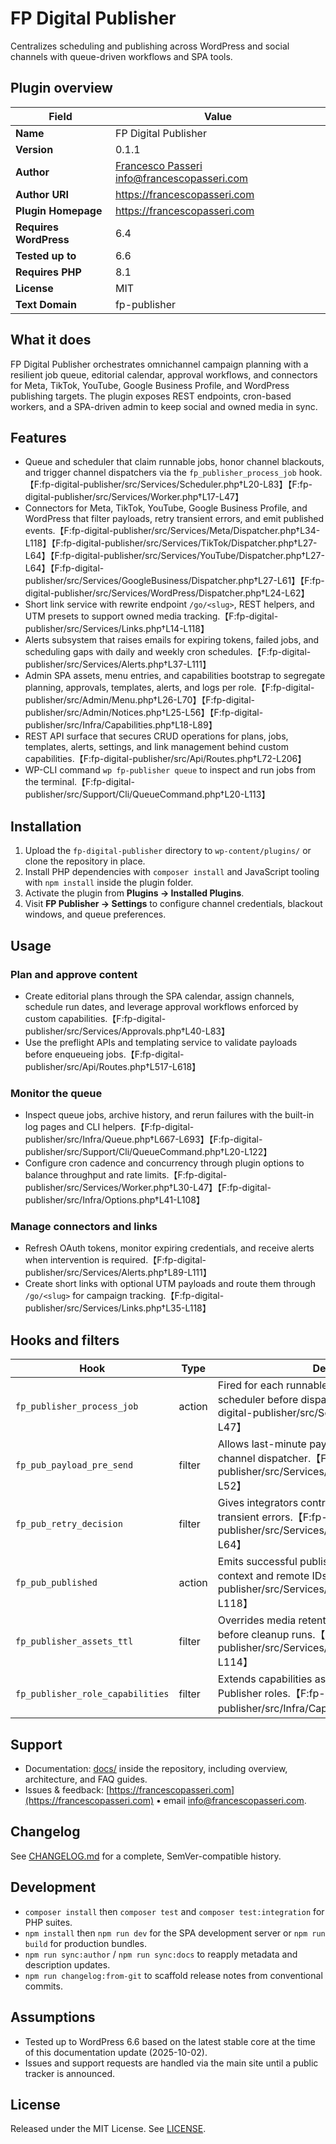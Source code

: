 # FP Digital Publisher

> <!-- sync:short-description:start -->
Centralizes scheduling and publishing across WordPress and social channels with queue-driven workflows and SPA tools.
<!-- sync:short-description:end -->

## Plugin overview

| Field | Value |
| --- | --- |
| **Name** | FP Digital Publisher |
| **Version** | <!-- sync:version -->0.1.1<!-- /sync:version --> |
| **Author** | <!-- sync:author -->[Francesco Passeri](https://francescopasseri.com) <info@francescopasseri.com><!-- /sync:author --> |
| **Author URI** | <!-- sync:author-uri -->https://francescopasseri.com<!-- /sync:author-uri --> |
| **Plugin Homepage** | <!-- sync:plugin-uri -->https://francescopasseri.com<!-- /sync:plugin-uri --> |
| **Requires WordPress** | <!-- sync:wp-requires -->6.4<!-- /sync:wp-requires --> |
| **Tested up to** | <!-- sync:wp-tested -->6.6<!-- /sync:wp-tested --> |
| **Requires PHP** | <!-- sync:php-requires -->8.1<!-- /sync:php-requires --> |
| **License** | MIT |
| **Text Domain** | fp-publisher |

## What it does

FP Digital Publisher orchestrates omnichannel campaign planning with a resilient job queue, editorial calendar, approval workflows, and connectors for Meta, TikTok, YouTube, Google Business Profile, and WordPress publishing targets. The plugin exposes REST endpoints, cron-based workers, and a SPA-driven admin to keep social and owned media in sync.

## Features

- Queue and scheduler that claim runnable jobs, honor channel blackouts, and trigger channel dispatchers via the `fp_publisher_process_job` hook.【F:fp-digital-publisher/src/Services/Scheduler.php†L20-L83】【F:fp-digital-publisher/src/Services/Worker.php†L17-L47】
- Connectors for Meta, TikTok, YouTube, Google Business Profile, and WordPress that filter payloads, retry transient errors, and emit published events.【F:fp-digital-publisher/src/Services/Meta/Dispatcher.php†L34-L118】【F:fp-digital-publisher/src/Services/TikTok/Dispatcher.php†L27-L64】【F:fp-digital-publisher/src/Services/YouTube/Dispatcher.php†L27-L64】【F:fp-digital-publisher/src/Services/GoogleBusiness/Dispatcher.php†L27-L61】【F:fp-digital-publisher/src/Services/WordPress/Dispatcher.php†L24-L62】
- Short link service with rewrite endpoint `/go/<slug>`, REST helpers, and UTM presets to support owned media tracking.【F:fp-digital-publisher/src/Services/Links.php†L14-L118】
- Alerts subsystem that raises emails for expiring tokens, failed jobs, and scheduling gaps with daily and weekly cron schedules.【F:fp-digital-publisher/src/Services/Alerts.php†L37-L111】
- Admin SPA assets, menu entries, and capabilities bootstrap to segregate planning, approvals, templates, alerts, and logs per role.【F:fp-digital-publisher/src/Admin/Menu.php†L26-L70】【F:fp-digital-publisher/src/Admin/Notices.php†L25-L56】【F:fp-digital-publisher/src/Infra/Capabilities.php†L18-L89】
- REST API surface that secures CRUD operations for plans, jobs, templates, alerts, settings, and link management behind custom capabilities.【F:fp-digital-publisher/src/Api/Routes.php†L72-L206】
- WP-CLI command `wp fp-publisher queue` to inspect and run jobs from the terminal.【F:fp-digital-publisher/src/Support/Cli/QueueCommand.php†L20-L113】

## Installation

1. Upload the `fp-digital-publisher` directory to `wp-content/plugins/` or clone the repository in place.
2. Install PHP dependencies with `composer install` and JavaScript tooling with `npm install` inside the plugin folder.
3. Activate the plugin from **Plugins → Installed Plugins**.
4. Visit **FP Publisher → Settings** to configure channel credentials, blackout windows, and queue preferences.

## Usage

### Plan and approve content
- Create editorial plans through the SPA calendar, assign channels, schedule run dates, and leverage approval workflows enforced by custom capabilities.【F:fp-digital-publisher/src/Services/Approvals.php†L40-L83】
- Use the preflight APIs and templating service to validate payloads before enqueueing jobs.【F:fp-digital-publisher/src/Api/Routes.php†L517-L618】

### Monitor the queue
- Inspect queue jobs, archive history, and rerun failures with the built-in log pages and CLI helpers.【F:fp-digital-publisher/src/Infra/Queue.php†L667-L693】【F:fp-digital-publisher/src/Support/Cli/QueueCommand.php†L20-L122】
- Configure cron cadence and concurrency through plugin options to balance throughput and rate limits.【F:fp-digital-publisher/src/Services/Worker.php†L30-L47】【F:fp-digital-publisher/src/Infra/Options.php†L41-L108】

### Manage connectors and links
- Refresh OAuth tokens, monitor expiring credentials, and receive alerts when intervention is required.【F:fp-digital-publisher/src/Services/Alerts.php†L89-L111】
- Create short links with optional UTM payloads and route them through `/go/<slug>` for campaign tracking.【F:fp-digital-publisher/src/Services/Links.php†L35-L118】

## Hooks and filters

| Hook | Type | Description |
| --- | --- | --- |
| `fp_publisher_process_job` | action | Fired for each runnable job claimed by the scheduler before dispatching to connectors.【F:fp-digital-publisher/src/Services/Worker.php†L41-L47】 |
| `fp_pub_payload_pre_send` | filter | Allows last-minute payload adjustments for any channel dispatcher.【F:fp-digital-publisher/src/Services/Meta/Dispatcher.php†L34-L52】 |
| `fp_pub_retry_decision` | filter | Gives integrators control over retry policies after transient errors.【F:fp-digital-publisher/src/Services/TikTok/Dispatcher.php†L46-L64】 |
| `fp_pub_published` | action | Emits successful publish events with channel context and remote IDs.【F:fp-digital-publisher/src/Services/Meta/Dispatcher.php†L98-L118】 |
| `fp_publisher_assets_ttl` | filter | Overrides media retention in the asset pipeline before cleanup runs.【F:fp-digital-publisher/src/Services/Assets/Pipeline.php†L43-L114】 |
| `fp_publisher_role_capabilities` | filter | Extends capabilities assigned to custom FP Publisher roles.【F:fp-digital-publisher/src/Infra/Capabilities.php†L18-L89】 |

## Support

- Documentation: [docs/](docs/) inside the repository, including overview, architecture, and FAQ guides.
- Issues & feedback: [https://francescopasseri.com](https://francescopasseri.com) • email [info@francescopasseri.com](mailto:info@francescopasseri.com).

## Changelog

See [CHANGELOG.md](CHANGELOG.md) for a complete, SemVer-compatible history.

## Development

- `composer install` then `composer test` and `composer test:integration` for PHP suites.
- `npm install` then `npm run dev` for the SPA development server or `npm run build` for production bundles.
- `npm run sync:author` / `npm run sync:docs` to reapply metadata and description updates.
- `npm run changelog:from-git` to scaffold release notes from conventional commits.

## Assumptions

- Tested up to WordPress 6.6 based on the latest stable core at the time of this documentation update (2025-10-02).
- Issues and support requests are handled via the main site until a public tracker is announced.

## License

Released under the MIT License. See [LICENSE](LICENSE).
